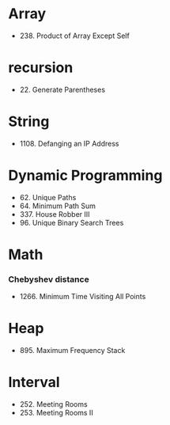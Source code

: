 # Array
* 238\. Product of Array Except Self

# recursion
* 22\. Generate Parentheses

# String
* 1108\. Defanging an IP Address

# Dynamic Programming
* 62\. Unique Paths
* 64\. Minimum Path Sum
* 337\. House Robber III
* 96\. Unique Binary Search Trees

# Math

### Chebyshev distance
* 1266\. Minimum Time Visiting All Points

# Heap
* 895\. Maximum Frequency Stack

# Interval
* 252\. Meeting Rooms
* 253\. Meeting Rooms II
